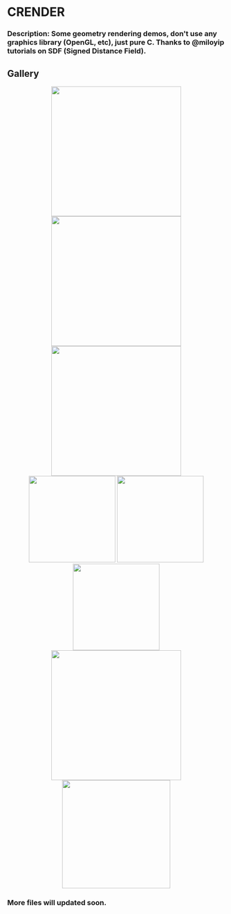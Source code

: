 # CRENDER

### Description: Some geometry rendering demos, don't use any graphics library (OpenGL, etc), just pure C. Thanks to @miloyip tutorials on SDF (Signed Distance Field).

## Gallery

<div align="center">
<img src="https://github.com/csonder/crender/blob/master/results/circles_0.png" height="300" width="300" >
</div>

<div align="center">
<img src="https://github.com/csonder/crender/blob/master/results/emmm.png" height="300" width="300" >
</div>

<div align="center">
<img src="https://github.com/csonder/crender/blob/master/results/blackhole.png" height="300" width="300" >
</div>

<div align="center">
<img src="https://github.com/csonder/crender/blob/master/results/bar_1.png" height="200" width="200" >
<img src="https://github.com/csonder/crender/blob/master/results/foo_1.png" height="200" width="200" >
<img src="https://github.com/csonder/crender/blob/master/results/sierpinski.png" height="200" width="200" >
</div>

<div align="center">
<img src="https://github.com/csonder/crender/blob/master/results/reflect_1.png" height="300" width="300" >
<img src="https://github.com/csonder/crender/blob/master/results/rfrrfl_1.png" height="250" width="250">
</div>

### More files will updated soon.
